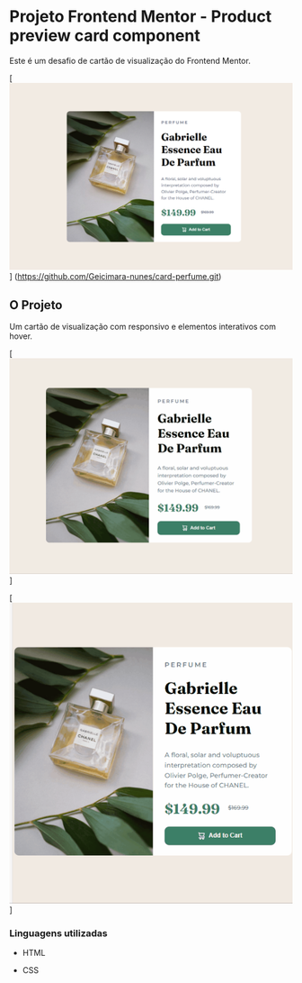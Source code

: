 # Projeto Frontend Mentor - Product preview card component

Este é um desafio de cartão de visualização do Frontend Mentor. 

[<img src="./images-readme/card-desktop.png" alt="imagem do card">] (https://github.com/Geicimara-nunes/card-perfume.git)


## O Projeto

Um cartão de visualização com responsivo e elementos interativos com hover.

[<img src="./images-readme/gif-hover.gif" alt="gif de animação do hover do card">]



 [<img src="./images-readme/gif-responsivo.gif" alt="gif do responsivo do card">]

### Linguagens utilizadas 

- HTML

- CSS
